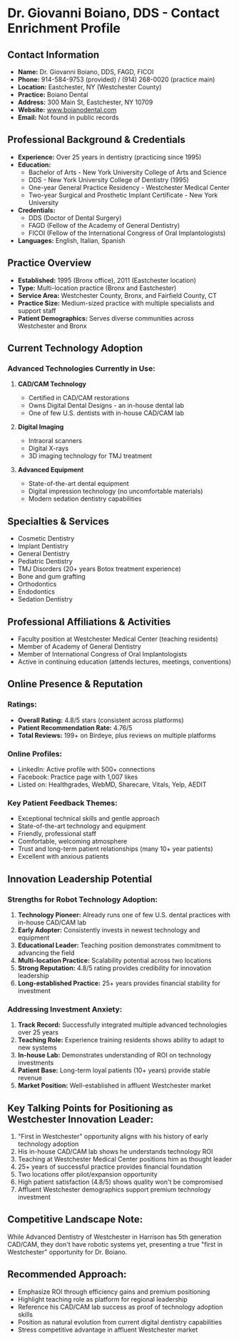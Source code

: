 # Dr. Giovanni Boiano, DDS - Contact Enrichment Profile

## Contact Information
- **Name:** Dr. Giovanni Boiano, DDS, FAGD, FICOI
- **Phone:** 914-584-9753 (provided) / (914) 268-0020 (practice main)
- **Location:** Eastchester, NY (Westchester County)
- **Practice:** Boiano Dental
- **Address:** 300 Main St, Eastchester, NY 10709
- **Website:** www.boianodental.com
- **Email:** Not found in public records

## Professional Background & Credentials
- **Experience:** Over 25 years in dentistry (practicing since 1995)
- **Education:** 
  - Bachelor of Arts - New York University College of Arts and Science
  - DDS - New York University College of Dentistry (1995)
  - One-year General Practice Residency - Westchester Medical Center
  - Two-year Surgical and Prosthetic Implant Certificate - New York University
- **Credentials:**
  - DDS (Doctor of Dental Surgery)
  - FAGD (Fellow of the Academy of General Dentistry)
  - FICOI (Fellow of the International Congress of Oral Implantologists)
- **Languages:** English, Italian, Spanish

## Practice Overview
- **Established:** 1995 (Bronx office), 2011 (Eastchester location)
- **Type:** Multi-location practice (Bronx and Eastchester)
- **Service Area:** Westchester County, Bronx, and Fairfield County, CT
- **Practice Size:** Medium-sized practice with multiple specialists and support staff
- **Patient Demographics:** Serves diverse communities across Westchester and Bronx

## Current Technology Adoption
### Advanced Technologies Currently in Use:
1. **CAD/CAM Technology**
   - Certified in CAD/CAM restorations
   - Owns Digital Dental Designs - an in-house dental lab
   - One of few U.S. dentists with in-house CAD/CAM lab
   
2. **Digital Imaging**
   - Intraoral scanners
   - Digital X-rays
   - 3D imaging technology for TMJ treatment
   
3. **Advanced Equipment**
   - State-of-the-art dental equipment
   - Digital impression technology (no uncomfortable materials)
   - Modern sedation dentistry capabilities

## Specialties & Services
- Cosmetic Dentistry
- Implant Dentistry
- General Dentistry
- Pediatric Dentistry
- TMJ Disorders (20+ years Botox treatment experience)
- Bone and gum grafting
- Orthodontics
- Endodontics
- Sedation Dentistry

## Professional Affiliations & Activities
- Faculty position at Westchester Medical Center (teaching residents)
- Member of Academy of General Dentistry
- Member of International Congress of Oral Implantologists
- Active in continuing education (attends lectures, meetings, conventions)

## Online Presence & Reputation
### Ratings:
- **Overall Rating:** 4.8/5 stars (consistent across platforms)
- **Patient Recommendation Rate:** 4.76/5
- **Total Reviews:** 199+ on Birdeye, plus reviews on multiple platforms

### Online Profiles:
- LinkedIn: Active profile with 500+ connections
- Facebook: Practice page with 1,007 likes
- Listed on: Healthgrades, WebMD, Sharecare, Vitals, Yelp, AEDIT

### Key Patient Feedback Themes:
- Exceptional technical skills and gentle approach
- State-of-the-art technology and equipment
- Friendly, professional staff
- Comfortable, welcoming atmosphere
- Trust and long-term patient relationships (many 10+ year patients)
- Excellent with anxious patients

## Innovation Leadership Potential
### Strengths for Robot Technology Adoption:
1. **Technology Pioneer:** Already runs one of few U.S. dental practices with in-house CAD/CAM lab
2. **Early Adopter:** Consistently invests in newest technology and equipment
3. **Educational Leader:** Teaching position demonstrates commitment to advancing the field
4. **Multi-location Practice:** Scalability potential across two locations
5. **Strong Reputation:** 4.8/5 rating provides credibility for innovation leadership
6. **Long-established Practice:** 25+ years provides financial stability for investment

### Addressing Investment Anxiety:
1. **Track Record:** Successfully integrated multiple advanced technologies over 25 years
2. **Teaching Role:** Experience training residents shows ability to adapt to new systems
3. **In-house Lab:** Demonstrates understanding of ROI on technology investments
4. **Patient Base:** Long-term loyal patients (10+ years) provide stable revenue
5. **Market Position:** Well-established in affluent Westchester market

## Key Talking Points for Positioning as Westchester Innovation Leader:
1. "First in Westchester" opportunity aligns with his history of early technology adoption
2. His in-house CAD/CAM lab shows he understands technology ROI
3. Teaching at Westchester Medical Center positions him as thought leader
4. 25+ years of successful practice provides financial foundation
5. Two locations offer pilot/expansion opportunity
6. High patient satisfaction (4.8/5) shows quality won't be compromised
7. Affluent Westchester demographics support premium technology investment

## Competitive Landscape Note:
While Advanced Dentistry of Westchester in Harrison has 5th generation CAD/CAM, they don't have robotic systems yet, presenting a true "first in Westchester" opportunity for Dr. Boiano.

## Recommended Approach:
- Emphasize ROI through efficiency gains and premium positioning
- Highlight teaching role as platform for regional leadership
- Reference his CAD/CAM lab success as proof of technology adoption skills
- Position as natural evolution from current digital dentistry capabilities
- Stress competitive advantage in affluent Westchester market